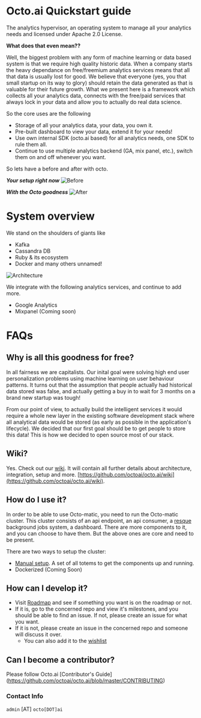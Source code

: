 # Octo.ai Quickstart guide
The analytics hypervisor, an operating system to manage all your analytics needs and licensed under Apache 2.0 License.

**What does that even mean??**

Well, the biggest problem with any form of machine learning or data based system is that we require high quality historic data. When a company starts the heavy dependance on free/freemium analytics services means that all that data is usually lost for good. We believe that everyone (yes, you that small startup on its way to glory) should retain the data generated as that is valuable for their future growth. What we present here is a framework which collects all your analytics data, connects with the free/paid services that always lock in your data and allow you to actually do real data science. 

So the core uses are the following 
- Storage of all your analytics data, your data, you own it. 
- Pre-built dashboard to view your data, extend it for your needs! 
- Use own internal SDK (octo.ai based) for all analytics needs, one SDK to rule them all. 
- Continue to use multiple analytics backend (GA, mix panel, etc.), switch them on and off whenever you want. 

So lets have a before and after with octo. 

***Your setup right now***
![Before](https://raw.githubusercontent.com/octoai/octo.ai/master/docs/images/before.png)

***With the Octo goodness***
![After](https://raw.githubusercontent.com/octoai/octo.ai/master/docs/images/after.png)


# System overview

We stand on the shoulders of giants like
- Kafka
- Cassandra DB
- Ruby & its ecosystem
- Docker 
and many others unnamed!

![Architecture](https://raw.githubusercontent.com/octoai/octo.ai/master/docs/images/components.png)

We integrate with the following analytics services, and continue to add more. 
- Google Analytics
- Mixpanel (Coming soon)

# FAQs
## Why is all this goodness for free?
In all fairness we are capitalists. Our inital goal were solving high end user personalization problems using machine learning on user behaviour patterns. It turns out that the assumption that people actually had historical data stored was false, and actually getting a buy in to wait for 3 months on a brand new startup was tough!

From our point of view, to actually build the intelligent services it would require a whole new layer in the existing software development stack where all analytical data would be stored (as early as possible in the application's lifecycle). We decided that our first goal should be to get people to store this data! This is how we decided to open source most of our stack. 

## Wiki?

Yes. Check out our [wiki](https://github.com/octoai/octo.ai/wiki). It will contain all further details about architecture, integration, setup and more. [https://github.com/octoai/octo.ai/wiki](https://github.com/octoai/octo.ai/wiki).

## How do I use it?

In order to be able to use Octo-matic, you need to run the Octo-matic cluster. This cluster consists of an api endpoint, an api consumer, a [resque](https://github.com/resque/resque)  background jobs system, a dashboard. There are more components to it, and you can choose to have them. But the above ones are core and need to be present.

There are two ways to setup the cluster:

- [Manual setup](https://github.com/octoai/octo.ai/wiki/Setup-Guide). A set of all totems to get the components up and running.
- Dockerized (Coming Soon)

## How can I develop it?

- Visit [Roadmap](https://github.com/octoai/octo.ai/wiki/Roadmap) and see if something you want is on the roadmap or not.
- If it is, go to the concerned repo and view it's milestones, and you should be able to find an issue. If not, please create an issue for what you want.
- If it is not, please create an issue in the concerned repo and someone will discuss it over.
	- You can also add it to the [wishlist](https://github.com/octoai/octo.ai/wiki/Wishlist)

## Can I become a contributor?
Please follow Octo.ai [Contributor's Guide] (https://github.com/octoai/octo.ai/blob/master/CONTRIBUTING)

### Contact Info

`admin` [AT] `octo[DOT]ai`
